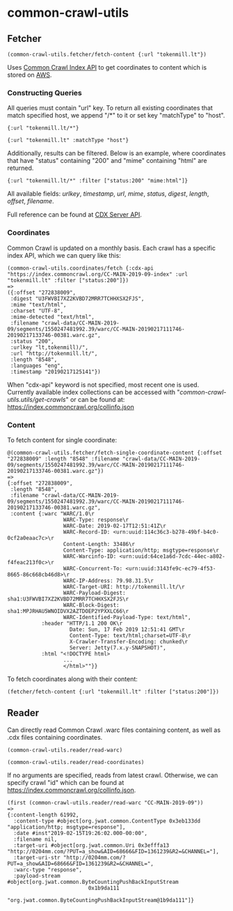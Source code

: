 # common-crawl-utils

## Fetcher

```
(common-crawl-utils.fetcher/fetch-content {:url "tokenmill.lt"})
```

Uses [Common Crawl Index API](https://index.commoncrawl.org/) to get
coordinates to content which is stored on
[AWS](https://registry.opendata.aws/commoncrawl/).

### Constructing Queries

All queries must contain "url" key. To return all existing coordinates
that match specified host, we append "/*" to it or set key "matchType"
to "host".

```
{:url "tokenmill.lt/*"}

{:url "tokenmill.lt" :matchType "host"}
```

Additionally, results can be filtered. Below is an example, where
coordinates that have "status" containing "200" and "mime" containing
"html" are returned.

```
{:url "tokenmill.lt/*" :filter ["status:200" "mime:html"]}
```

All available fields: *urlkey*, *timestamp*, *url*, *mime*, *status*,
*digest*, *length*, *offset*, *filename*.

Full reference can be found at
[CDX Server API](https://github.com/webrecorder/pywb/wiki/CDX-Server-API).

### Coordinates

Common Crawl is updated on a monthly basis. Each crawl has a specific
index API, which we can query like this:

```
(common-crawl-utils.coordinates/fetch {:cdx-api "https://index.commoncrawl.org/CC-MAIN-2019-09-index" :url "tokenmill.lt" :filter ["status:200"]})
=>
({:offset "272838009",
 :digest "U3FWVBI7XZ2KVBD72MRR7TCHHXSX2FJS",
 :mime "text/html",
 :charset "UTF-8",
 :mime-detected "text/html",
 :filename "crawl-data/CC-MAIN-2019-09/segments/1550247481992.39/warc/CC-MAIN-20190217111746-20190217133746-00381.warc.gz",
 :status "200",
 :urlkey "lt,tokenmill)/",
 :url "http://tokenmill.lt/",
 :length "8548",
 :languages "eng",
 :timestamp "20190217125141"})
```

When "cdx-api" keyword is not specified, most recent one is
used. Currently available index collections can be accessed with
"*common-crawl-utils.utils/get-crawls*" or can be found at:
https://index.commoncrawl.org/collinfo.json

### Content

To fetch content for single coordinate:

```
@(common-crawl-utils.fetcher/fetch-single-coordinate-content {:offset "272838009" :length "8548" :filename "crawl-data/CC-MAIN-2019-09/segments/1550247481992.39/warc/CC-MAIN-20190217111746-20190217133746-00381.warc.gz"})
=>
{:offset "272838009",
 :length "8548",
 :filename "crawl-data/CC-MAIN-2019-09/segments/1550247481992.39/warc/CC-MAIN-20190217111746-20190217133746-00381.warc.gz",
 :content {:warc "WARC/1.0\r
                  WARC-Type: response\r
                  WARC-Date: 2019-02-17T12:51:41Z\r
                  WARC-Record-ID: <urn:uuid:114c36c3-b278-49bf-b4c0-0cf2a0eaac7c>\r
                  Content-Length: 33486\r
                  Content-Type: application/http; msgtype=response\r
                  WARC-Warcinfo-ID: <urn:uuid:64ce1a6d-7cdc-44ec-a802-f4feac213f0c>\r
                  WARC-Concurrent-To: <urn:uuid:3143fe9c-ec79-4f53-8665-86c668cb46d8>\r
                  WARC-IP-Address: 79.98.31.5\r
                  WARC-Target-URI: http://tokenmill.lt/\r
                  WARC-Payload-Digest: sha1:U3FWVBI7XZ2KVBD72MRR7TCHHXSX2FJS\r
                  WARC-Block-Digest: sha1:MPJRHAU5WNOIDVX2AZTDOEP2YPXXLC66\r
                  WARC-Identified-Payload-Type: text/html",
           :header "HTTP/1.1 200 OK\r
                    Date: Sun, 17 Feb 2019 12:51:41 GMT\r
                    Content-Type: text/html;charset=UTF-8\r
                    X-Crawler-Transfer-Encoding: chunked\r
                    Server: Jetty(7.x.y-SNAPSHOT)",
           :html "<!DOCTYPE html>
                  ...
                  </html>""}}
```

To fetch coordinates along with their content:

```
(fetcher/fetch-content {:url "tokenmill.lt" :filter ["status:200"]})
```

## Reader

Can directly read Common Crawl .warc files containing content, as well
as .cdx files containing coordinates.

```
(common-crawl-utils.reader/read-warc)

(common-crawl-utils.reader/read-coordinates)
```

If no arguments are specified, reads from latest crawl. Otherwise, we
can specify crawl "id" which can be found at
https://index.commoncrawl.org/collinfo.json.

```
(first (common-crawl-utils.reader/read-warc "CC-MAIN-2019-09"))
=>
{:content-length 61992,
  :content-type #object[org.jwat.common.ContentType 0x3eb133dd "application/http; msgtype=response"],
  :date #inst"2019-02-15T19:26:02.000-00:00",
  :filename nil,
  :target-uri #object[org.jwat.common.Uri 0x3efffa13 "http://0204mm.com/?PUT=a_show&AID=68666&FID=1361239&R2=&CHANNEL="],
  :target-uri-str "http://0204mm.com/?PUT=a_show&AID=68666&FID=1361239&R2=&CHANNEL=",
  :warc-type "response",
  :payload-stream #object[org.jwat.common.ByteCountingPushBackInputStream
                          0x1b9da111
                          "org.jwat.common.ByteCountingPushBackInputStream@1b9da111"]}
```
